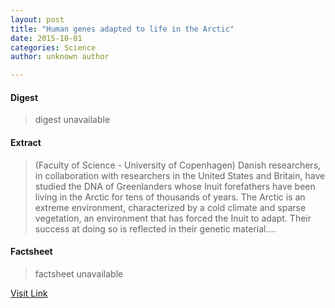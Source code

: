 ```yaml
---
layout: post
title: "Human genes adapted to life in the Arctic"
date: 2015-10-01
categories: Science
author: unknown author

---
```



#### Digest
>digest unavailable

#### Extract
>(Faculty of Science - University of Copenhagen) Danish researchers, in collaboration with researchers in the United States and Britain, have studied the DNA of Greenlanders whose Inuit forefathers have been living in the Arctic for tens of thousands of years. The Arctic is an extreme environment, characterized by a cold climate and sparse vegetation, an environment that has forced the Inuit to adapt. Their success at doing so is reflected in their genetic material....

#### Factsheet
>factsheet unavailable

[Visit Link](http://www.eurekalert.org/pub_releases/2015-09/fos--hga091715.php)


